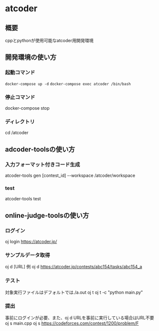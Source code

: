 # atcoder

## 概要
cppとpythonが使用可能なatcoder用開発環境

## 開発環境の使い方
### 起動コマンド
`docker-compose up -d`
`docker-compose exec atcoder /bin/bash`

### 停止コマンド
docker-compose stop

### ディレクトリ
cd /atcoder

## adcoder-toolsの使い方
### 入力フォーマット付きコード生成
atcoder-tools gen [contest_id] --workspace /atcoder/workspace

### test
atcoder-tools test

## online-judge-toolsの使い方
### ログイン
oj login https://atcoder.jp/

### サンプルデータ取得
oj d [URL]
例
oj d https://atcoder.jp/contests/abc154/tasks/abc154_a

### テスト
対象実行ファイルはデフォルトでは./a.out
oj t
oj t -c "python main.py"

### 提出
事前にログインが必要、また、oj d URLを事前に実行している場合はURL不要
oj s main.cpp
oj s https://codeforces.com/contest/1200/problem/F